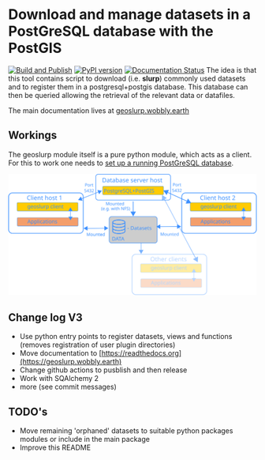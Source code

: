 # Download and manage datasets in a PostGreSQL database with the PostGIS

[![Build and Publish](https://github.com/strawpants/geoslurp/actions/workflows/python-publish.yml/badge.svg)](https://github.com/strawpants/geoslurp/actions/workflows/python-publish.yml)
[![PyPI version](https://badge.fury.io/py/geoslurp.svg)](https://badge.fury.io/py/geoslurp)
[![Documentation Status](https://readthedocs.org/projects/geoslurp/badge/?version=latest)](https://geoslurp.wobbly.earth/latest/?badge=latest)
The idea is that this tool contains script to download (i.e. **slurp**) commonly used datasets and to register them in a postgresql+postgis database. This database can then be queried allowing the retrieval of the relevant data or datafiles. 

The main documentation lives at [geoslurp.wobbly.earth](https://geoslurp.wobbly.earth)

## Workings

The geoslurp module itself is a pure python module, which acts as a client. For this to work one needs to [set up a running PostGreSQL database](https://github.com/strawpants/docker-geoslurp).

![Image of geoslurp clients versus database server](docs/source/_static/geoslurp_network.svg)

## Change log V3
* Use python entry points to register datasets, views and functions (removes registration of user plugin directories)
* Move documentation to [https://readthedocs.org](https://geoslurp.wobbly.earth)
* Change github actions to pusblish and then release
* Work with SQAlchemy 2
* more (see commit messages)

## TODO's
* Move remaining 'orphaned' datasets to suitable python packages modules or include in the main package
* Improve this README
